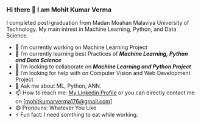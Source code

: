 ### Hi there 👋 I am Mohit Kumar Verma

I completed post-graduation from Madan Moahan Malaviya University of Technology. My main intrest in Machine Learning, Python, and Data Science.

* 🔭 I’m currently working on  Machine Learning Project
* 🌱 I’m currently learning best Practices of  ***Machine Learning, Python and Data Science***
* 👯 I’m looking to collaborate on ***Machine Learning and Python Project***
* 🤔 I’m looking for help with on Computer Vision and Web Development Project
* 💬 Ask me about  ML, Python, ANN.
* 📫 How to reach me: [My Linkedin Profile](https://www.linkedin.com/in/mohitkumarverma176/) or you can directly contact me on [mohitkumarverma176@gmail.com]
* 😄 Pronouns: Whatever You Like
* ⚡ Fun fact: I need somthing to eat while working.





